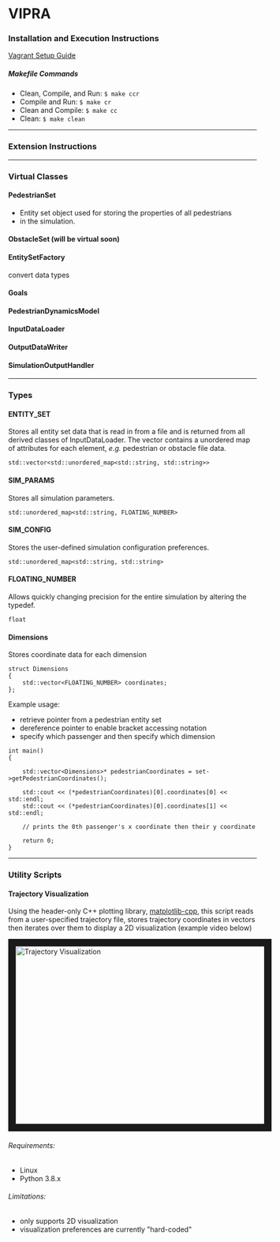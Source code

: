 # VIPRA

### Installation and Execution Instructions

[Vagrant Setup Guide](vagrant_setup_guide.md)

##### Makefile Commands
- Clean, Compile, and Run: `$ make ccr`
- Compile and Run: `$ make cr` 
- Clean and Compile: `$ make cc`
- Clean: `$ make clean`




---
### Extension Instructions




---
### Virtual Classes

#### PedestrianSet
- Entity set object used for storing the properties of all pedestrians
- in the simulation. 

#### ObstacleSet (will be virtual soon)

#### EntitySetFactory
convert data types

#### Goals

#### PedestrianDynamicsModel

#### InputDataLoader

#### OutputDataWriter  

#### SimulationOutputHandler





---
### Types

#### ENTITY_SET
Stores all entity set data that is read in from a file and 
is returned from all derived classes of InputDataLoader. 
The vector contains a unordered map of attributes for each element, 
*e.g.* pedestrian or obstacle file data.
```
std::vector<std::unordered_map<std::string, std::string>>
```
#### SIM_PARAMS 
Stores all simulation parameters.
```
std::unordered_map<std::string, FLOATING_NUMBER>
```
#### SIM_CONFIG
Stores the user-defined simulation configuration preferences.
```
std::unordered_map<std::string, std::string>
``` 
#### FLOATING_NUMBER
Allows quickly changing precision for the entire
simulation by altering the typedef.
```
float
```
#### Dimensions
Stores coordinate data for each dimension 
```
struct Dimensions
{
    std::vector<FLOATING_NUMBER> coordinates;
};
```
Example usage:
- retrieve pointer from a pedestrian entity set
- dereference pointer to enable bracket accessing notation
- specify which passenger and then specify which dimension
```
int main()
{
	
	std::vector<Dimensions>* pedestrianCoordinates = set->getPedestrianCoordinates();		
	
	std::cout << (*pedestrianCoordinates)[0].coordinates[0] << std::endl;
	std::cout << (*pedestrianCoordinates)[0].coordinates[1] << std::endl;

	// prints the 0th passenger's x coordinate then their y coordinate

	return 0;
}
```




---
### Utility Scripts

#### Trajectory Visualization

Using the header-only C++ plotting library, 
[matplotlib-cpp](https://github.com/lava/matplotlib-cpp),
this script reads from a user-specified trajectory file, 
stores trajectory coordinates in vectors then iterates over
them to display a 2D visualization (example video below)

<a href="http://www.youtube.com/watch?feature=player_embedded&v=twemPX9KuGk
" target="_blank"><img src="http://img.youtube.com/vi/twemPX9KuGk/0.jpg" 
alt="Trajectory Visualization" width="580" height="360" border="15" /></a>

###### Requirements:
- Linux
- Python 3.8.x
###### Limitations: 
- only supports 2D visualization 
- visualization preferences are currently "hard-coded" 
